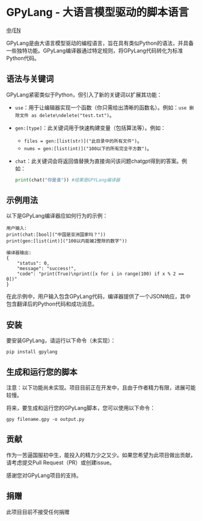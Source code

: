 # GPyLang - 大语言模型驱动的脚本语言

[中](README_CN.md)/[EN](README.md)

GPyLang是由大语言模型驱动的编程语言，旨在具有类似Python的语法，并具备一些独特功能。GPyLang编译器通过特定规则，将GPyLang代码转化为标准Python代码。

## 语法与关键词

GPyLang紧密类似于Python，但引入了新的关键词以扩展其功能：

- `use`：用于让编辑器实现一个函数（你只需给出清晰的函数名）。例如：`use 删除文件 as delete\ndelete("test.txt")`。

- `gen:[type]`：此关键词用于快速构建变量（包括算法等）。例如：
  - `files = gen:[list(str)]("此目录中的所有文件")`。
  - `nums = gen:[list(int)]("100以下的所有完全平方数")`。

- `chat`：此关键词会将返回值替换为直接询问该问题chatgpt得到的答案。例如：
  ```python
  print(chat("你是谁")) #结果是GPYLang编译器
  ```


## 示例用法

以下是GPyLang编译器应如何行为的示例：
```
用户输入:
print(chat:[bool]("中国是亚洲国家吗？"))
print(gen:[list(int)]("100以内能被2整除的数字"))

编译器输出:
{
    "status": 0,
    "message": "success!",
    "code": "print(True)\nprint([x for i in range(100) if x % 2 == 0])"
}
```

在此示例中，用户输入包含GPyLang代码，编译器提供了一个JSON响应，其中包含翻译后的Python代码和成功消息。

## 安装

要安装GPyLang，请运行以下命令（未实现）：

```
pip install gpylang
```

## 生成和运行您的脚本

注意：以下功能尚未实现。项目目前正在开发中，且由于作者精力有限，进展可能较慢。

将来，要生成和运行您的GPyLang脚本，您可以使用以下命令：

```
gpy filename.gpy -o output.py
```

## 贡献

作为一苦逼国服初中生，能投入的精力少之又少。如果您希望为此项目做出贡献，请考虑提交Pull Request（PR）或创建issue。

感谢您对GPyLang项目的支持。

## 捐赠

此项目目前不接受任何捐赠